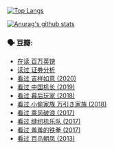 [![Top Langs](https://github-readme-stats.vercel.app/api/top-langs/?username=w940853815)](https://github.com/anuraghazra/github-readme-stats)

[![Anurag's github stats](https://github-readme-stats.vercel.app/api?username=w940853815)](https://github.com/anuraghazra/github-readme-stats)

### 🗣 豆瓣:

<!-- DOUBAN-ACTIVITIES:START -->
- [在读 百万英镑](https://www.douban.com/people/136069238/status/3394239419/)
- [读过 证券分析](https://www.douban.com/people/136069238/status/3394237792/)
- [看过 吉祥如意‎ (2020)](https://www.douban.com/people/136069238/status/3393970927/)
- [看过 中国机长‎ (2019)](https://www.douban.com/people/136069238/status/3393844047/)
- [看过 幕后玩家‎ (2018)](https://www.douban.com/people/136069238/status/3393843719/)
- [看过 小偷家族 万引き家族‎ (2018)](https://www.douban.com/people/136069238/status/3393843153/)
- [看过 乘风破浪‎ (2017)](https://www.douban.com/people/136069238/status/3393842912/)
- [看过 缝纫机乐队‎ (2017)](https://www.douban.com/people/136069238/status/3393842706/)
- [看过 羞羞的铁拳‎ (2017)](https://www.douban.com/people/136069238/status/3393842630/)
- [看过 百鸟朝凤‎ (2013)](https://www.douban.com/people/136069238/status/3393842389/)
<!-- DOUBAN-ACTIVITIES:END -->
<!--
**w940853815/w940853815** is a ✨ _special_ ✨ repository because its `README.md` (this file) appears on your GitHub profile.

Here are some ideas to get you started:

- 🔭 I’m currently working on ...
- 🌱 I’m currently learning ...
- 👯 I’m looking to collaborate on ...
- 🤔 I’m looking for help with ...
- 💬 Ask me about ...
- 📫 How to reach me: ...
- 😄 Pronouns: ...
- ⚡ Fun fact: ...
-->
